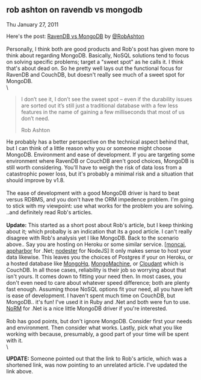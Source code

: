 
rob ashton on ravendb vs mongodb
--------------------------------

Thu January 27, 2011

Here's the post: [RavenDB vs
MongoDB](http://codeofrob.com/entries/ravendb---what’s-the-difference.html)
by [@RobAshton](http://twitter.com/robashton)\
\
 Personally, I think both are good products and Rob's post has given
more to think about regarding MongoDB. Basically, NoSQL solutions tend
to focus on solving specific problems; target a "sweet spot" as he calls
it. I think that's about dead on. So he pretty well lays out the
functional focus for RavenDB and CouchDB, but doesn't really see much of
a sweet spot for MongoDB.\
\

> I don’t see it, I don’t see the sweet spot – even if the durability
> issues are sorted out it’s still just a traditional database with a
> few less features in the name of gaining a few milliseconds that most
> of us don’t need.
> <div class="quoted">
>
> Rob Ashton
>
> </div>

He probably has a better perspective on the technical aspect behind
that, but I can think of a little reason why you or someone might choose
MongoDB. Environment and ease of development. If you are targeting some
environment where RavenDB or CouchDB aren't good choices, MongoDB is
still worth considering. You'll have to weigh the risk of data loss from
a catastrophic power loss, but it's probably a minimal risk and a
situation that should improve by v1.8.\
\
 The ease of development with a good MongoDB driver is hard to beat
versus RDBMS, and you don't have the ORM impedence problem. I'm going to
stick with my viewpoint: use what works for the problem you are solving.
..and definitely read Rob's articles.\
\
 **Update:** This started as a short post about Rob's article, but I
keep thinking about it; which probalby is an indication that its a good
article. I can't really disagree with Rob's analysis yet I like MongoDB.
Back to the scenario above.. Say you are hosting on Heroku or some
similar service. \[[moncai](http://moncai.com/),
[appharbor](http://appharbor.com/) for .Net;
[nodester](http://nodester.com/) for NodeJS\] It only makes sense to
host your data likewise. This leaves you the choices of Postgres if your
on Heroku, or a hosted database like
[MongoHq](https://mongohq.com/home),
[MongoMachine](http://mongomachine.com/), or
[Cloudant](https://cloudant.com/) which is CouchDB. In all those cases,
reliability is their job so worrying about that isn't yours. It comes
down to fitting your need then. In most cases, you don't even need to
care about whatever speed difference; both are plenty fast enough.
Assuming those NoSQL options fit your need, all you have left is ease of
development. I haven't spent much time on CouchDB, but MongoDB.. it's
fun! I've used it in Ruby and .Net and both were fun to use.
[NoRM](https://github.com/karlseguin/NoRM) for .Net is a nice little
MongoDB driver if you're interested.\
\
 Rob has good points, but don't ignore MongoDB. Consider first your
needs and environment. Then consider what works. Lastly, pick what you
like working with because, presumably, a good part of your time will be
spent with it.\
\

**UPDATE:** Someone pointed out that the link to Rob's article, which
was a shortened link, was now pointing to an unrelated article. I've
updated the link above.
